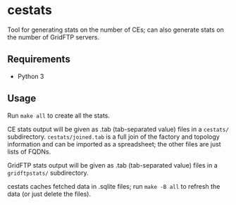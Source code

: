 # cestats
Tool for generating stats on the number of CEs;
can also generate stats on the number of GridFTP servers.

## Requirements
- Python 3


## Usage
Run `make all` to create all the stats.

CE stats output will be given as .tab (tab-separated value) files in a `cestats/` subdirectory.
`cestats/joined.tab` is a full join of the factory and topology information and can be imported as a spreadsheet;
the other files are just lists of FQDNs.

GridFTP stats output will be given as .tab (tab-separated value) files in a `gridftpstats/` subdirectory.

cestats caches fetched data in .sqlite files;
run `make -B all` to refresh the data (or just delete the files).
